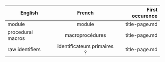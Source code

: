 
| English | French | First occurence |
| ------- | :----: | --------------: |
| module  | module | title-page.md |
| procedural macros | macroprocédures | title-page.md |
| raw identifiers | identificateurs primaires ? | title-page.md |
